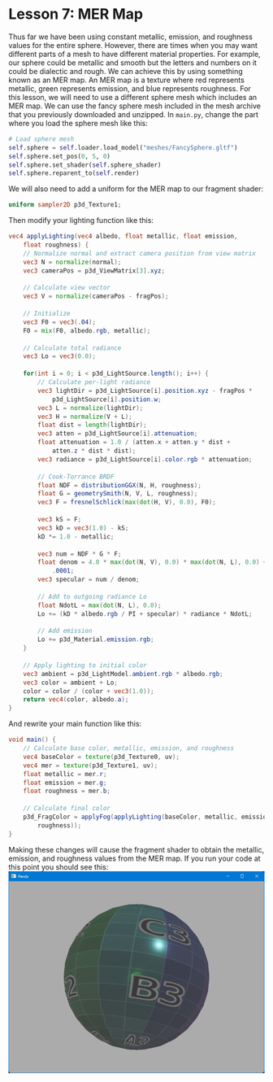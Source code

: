 # Lesson 7: MER Map

Thus far we have been using constant metallic, emission, and roughness values for the entire sphere. However, there are times when you may want different parts of a mesh to have different material properties. For example, our sphere could be metallic and smooth but the letters and numbers on it could be dialectic and rough. We can achieve this by using something known as an MER map. An MER map is a texture where red represents metallic, green represents emission, and blue represents roughness. For this lesson, we will need to use a different sphere mesh which includes an MER map. We can use the fancy sphere mesh included in the mesh archive that you previously downloaded and unzipped. In `main.py`, change the part where you load the sphere mesh like this:
```python
# Load sphere mesh
self.sphere = self.loader.load_model("meshes/FancySphere.gltf")
self.sphere.set_pos(0, 5, 0)
self.sphere.set_shader(self.sphere_shader)
self.sphere.reparent_to(self.render)
```
 
We will also need to add a uniform for the MER map to our fragment shader:
```glsl
uniform sampler2D p3d_Texture1;
```

Then modify your lighting function like this:
```glsl
vec4 applyLighting(vec4 albedo, float metallic, float emission, 
    float roughness) {
    // Normalize normal and extract camera position from view matrix
    vec3 N = normalize(normal);
    vec3 cameraPos = p3d_ViewMatrix[3].xyz;

    // Calculate view vector
    vec3 V = normalize(cameraPos - fragPos);

    // Initialize
    vec3 F0 = vec3(.04);
    F0 = mix(F0, albedo.rgb, metallic);

    // Calculate total radiance
    vec3 Lo = vec3(0.0);

    for(int i = 0; i < p3d_LightSource.length(); i++) {
        // Calculate per-light radiance
        vec3 lightDir = p3d_LightSource[i].position.xyz - fragPos * 
            p3d_LightSource[i].position.w;
        vec3 L = normalize(lightDir);
        vec3 H = normalize(V + L);
        float dist = length(lightDir);
        vec3 atten = p3d_LightSource[i].attenuation;
        float attenuation = 1.0 / (atten.x + atten.y * dist + 
            atten.z * dist * dist);
        vec3 radiance = p3d_LightSource[i].color.rgb * attenuation;

        // Cook-Torrance BRDF
        float NDF = distributionGGX(N, H, roughness);
        float G = geometrySmith(N, V, L, roughness);
        vec3 F = fresnelSchlick(max(dot(H, V), 0.0), F0);

        vec3 kS = F;
        vec3 kD = vec3(1.0) - kS;
        kD *= 1.0 - metallic;

        vec3 num = NDF * G * F;
        float denom = 4.0 * max(dot(N, V), 0.0) * max(dot(N, L), 0.0) + 
            .0001;
        vec3 specular = num / denom;

        // Add to outgoing radiance Lo
        float NdotL = max(dot(N, L), 0.0);
        Lo += (kD * albedo.rgb / PI + specular) * radiance * NdotL;

        // Add emission
        Lo += p3d_Material.emission.rgb;
    }

    // Apply lighting to initial color
    vec3 ambient = p3d_LightModel.ambient.rgb * albedo.rgb;
    vec3 color = ambient + Lo;
    color = color / (color + vec3(1.0));
    return vec4(color, albedo.a);
}
```

And rewrite your main function like this:
```glsl
void main() {
    // Calculate base color, metallic, emission, and roughness
    vec4 baseColor = texture(p3d_Texture0, uv);
    vec4 mer = texture(p3d_Texture1, uv);
    float metallic = mer.r;
    float emission = mer.g;
    float roughness = mer.b;

    // Calculate final color
    p3d_FragColor = applyFog(applyLighting(baseColor, metallic, emission, 
        roughness));
}
```

Making these changes will cause the fragment shader to obtain the metallic, emission, and roughness values from the MER map. If you run your code at this point you should see this:
![mer map](https://github.com/Cybermals/panda3d-shader-tutorials/blob/main/pbr/07-mer_map/screenshots/01-mer_map.png?raw=true)
